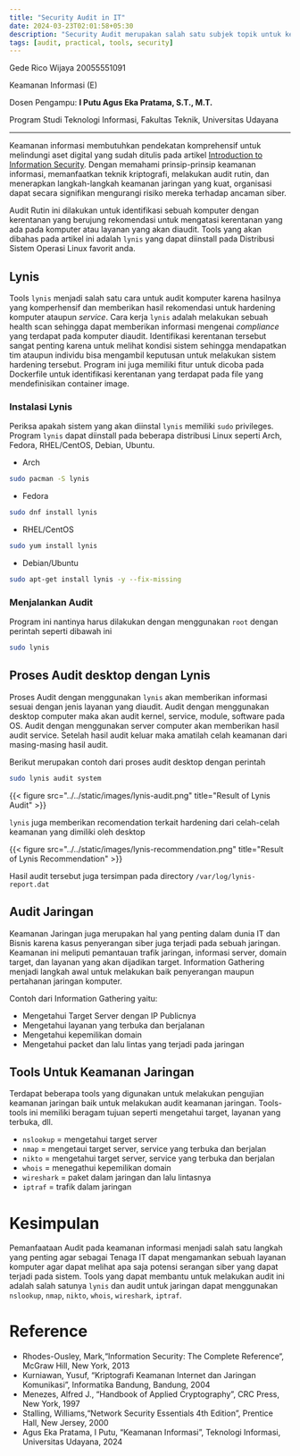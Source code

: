 ```yaml
---
title: "Security Audit in IT"
date: 2024-03-23T02:01:58+05:30
description: "Security Audit merupakan salah satu subjek topik untuk keamanan informasi yang penting untuk identifikasi kerentanan, pada artikel ini akan membahas audit security baik dari sisi jaringan ataupun desktop"
tags: [audit, practical, tools, security]
---
```


Gede Rico Wijaya 20055551091

Keamanan Informasi (E)

Dosen Pengampu: **I Putu Agus Eka Pratama, S.T., M.T.**

Program Studi Teknologi Informasi, Fakultas Teknik, Universitas Udayana

---

Keamanan informasi membutuhkan pendekatan komprehensif untuk melindungi aset digital yang sudah ditulis pada artikel [Introduction to Information Security](http://localhost:1313/posts/intro-it-security/). Dengan memahami prinsip-prinsip keamanan informasi, memanfaatkan teknik kriptografi, melakukan audit rutin, dan menerapkan langkah-langkah keamanan jaringan yang kuat, organisasi dapat secara signifikan mengurangi risiko mereka terhadap ancaman siber.

Audit Rutin ini dilakukan untuk identifikasi sebuah komputer dengan kerentanan yang berujung rekomendasi untuk mengatasi kerentanan yang ada pada komputer atau layanan yang akan diaudit. Tools yang akan dibahas pada artikel ini adalah `lynis` yang dapat diinstall pada Distribusi Sistem Operasi Linux favorit anda.  


## Lynis

Tools `lynis` menjadi salah satu cara untuk audit komputer karena hasilnya yang komperhensif dan memberikan hasil rekomendasi untuk hardening komputer ataupun *service*. Cara kerja `lynis` adalah melakukan sebuah health scan sehingga dapat memberikan informasi mengenai *compliance* yang terdapat pada komputer diaudit. Identifikasi kerentanan tersebut sangat penting karena untuk melihat kondisi sistem sehingga mendapatkan tim ataupun individu bisa mengambil keputusan untuk melakukan sistem hardening tersebut. Program ini juga memiliki fitur untuk dicoba pada Dockerfile untuk identifikasi kerentanan yang terdapat pada file yang mendefinisikan container image.    

### Instalasi Lynis

Periksa apakah sistem yang akan diinstal `lynis` memiliki `sudo` privileges. Program `lynis` dapat diinstall pada beberapa distribusi Linux seperti Arch, Fedora, RHEL/CentOS, Debian, Ubuntu.

* Arch

```bash
sudo pacman -S lynis
```
* Fedora

```bash
sudo dnf install lynis
```
* RHEL/CentOS

```bash
sudo yum install lynis
```

* Debian/Ubuntu

```bash
sudo apt-get install lynis -y --fix-missing
```

### Menjalankan Audit

Program ini nantinya harus dilakukan dengan menggunakan `root` dengan perintah seperti dibawah ini 

```bash
sudo lynis
```

## Proses Audit desktop dengan Lynis

Proses Audit dengan menggunakan `lynis` akan memberikan informasi sesuai dengan jenis layanan yang diaudit. Audit dengan menggunakan desktop computer maka akan audit kernel, service, module, software pada OS. Audit dengan menggunakan server computer akan memberikan hasil audit service. Setelah hasil audit keluar maka amatilah celah keamanan dari masing-masing hasil audit.     

Berikut merupakan contoh dari proses audit desktop dengan perintah 

```bash
sudo lynis audit system
``` 

{{< figure src="../../static/images/lynis-audit.png" title="Result of Lynis Audit" >}}

`lynis` juga memberikan recomendation terkait hardening dari celah-celah keamanan yang dimiliki oleh desktop

{{< figure src="../../static/images/lynis-recommendation.png" title="Result of Lynis Recommendation" >}}

Hasil audit tersebut juga tersimpan pada directory `/var/log/lynis-report.dat`

## Audit Jaringan

Keamanan Jaringan juga merupakan hal yang penting dalam dunia IT dan Bisnis karena kasus penyerangan siber juga terjadi pada sebuah jaringan. Keamanan ini meliputi pemantauan trafik jaringan, informasi server, domain target, dan layanan yang akan dijadikan target. Information Gathering menjadi langkah awal untuk melakukan baik penyerangan maupun pertahanan jaringan komputer.

Contoh dari Information Gathering yaitu:

- Mengetahui Target Server dengan IP Publicnya 
- Mengetahui layanan yang terbuka dan berjalanan
- Mengetahui kepemilikan domain
- Mengetahui packet dan lalu lintas yang terjadi pada jaringan

## Tools Untuk Keamanan Jaringan 

Terdapat beberapa tools yang digunakan untuk melakukan pengujian keamanan jaringan baik untuk melakukan audit keamanan jaringan. Tools-tools ini memiliki beragam tujuan seperti mengetahui target, layanan yang terbuka, dll. 

- `nslookup` = mengetahui target server
- `nmap` = mengetaui target server, service yang terbuka dan berjalan 
- `nikto` = mengetahui target server, service yang terbuka dan berjalan  
- `whois` = menegathui kepemilikan domain
- `wireshark` = paket dalam jaringan dan lalu lintasnya
- `iptraf` = trafik dalam jaringan

# Kesimpulan

Pemanfaataan Audit pada keamanan informasi menjadi salah satu langkah yang penting agar sebagai Tenaga IT dapat mengamankan sebuah layanan komputer agar dapat melihat apa saja potensi serangan siber yang dapat terjadi pada sistem. Tools yang dapat membantu untuk melakukan audit ini adalah salah satunya `lynis` dan audit untuk jaringan dapat menggunakan `nslookup`, `nmap`, `nikto`, `whois`, `wireshark`, `iptraf`. 

# Reference

* Rhodes-Ousley, Mark,“Information Security: The Complete Reference“, McGraw Hill, New York, 2013
* Kurniawan, Yusuf, “Kriptografi Keamanan Internet dan Jaringan Komunikasi”, Informatika Bandung, Bandung, 2004
* Menezes, Alfred J., “Handbook of Applied Cryptography”, CRC Press, New York, 1997
* Stalling, Williams,“Network Security Essentials 4th Edition”, Prentice Hall, New Jersey, 2000
* Agus Eka Pratama, I Putu, “Keamanan Informasi”, Teknologi Informasi, Universitas Udayana, 2024 

